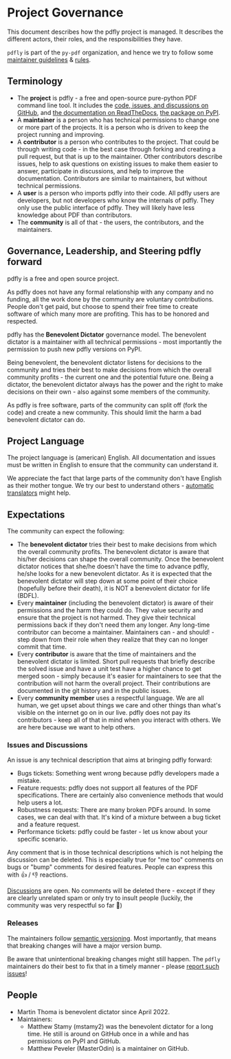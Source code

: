 # Project Governance

This document describes how the pdfly project is managed. It describes the
different actors, their roles, and the responsibilities they have.

`pdfly` is part of the `py-pdf` organization,
and hence we try to follow some [maintainer guidelines](https://py-pdf.github.io/pages/maintainer-guidelines.html) & [rules](https://py-pdf.github.io/pages/py-pdf-owners.html).

## Terminology

* The **project** is pdfly - a free and open-source pure-python PDF command line
tool.
  It includes the [code, issues, and discussions on GitHub](https://github.com/py-pdf/pdfly),
  and [the documentation on ReadTheDocs](https://pdfly.readthedocs.io/en/latest/),
  [the package on PyPI](https://pypi.org/project/pdfly/).
* A **maintainer** is a person who has technical permissions to change one or
  more part of the projects. It is a person who is driven to keep the project running
  and improving.
* A **contributor** is a person who contributes to the project. That could be
  through writing code - in the best case through forking and creating a pull
  request, but that is up to the maintainer. Other contributors describe issues,
  help to ask questions on existing issues to make them easier to answer,
  participate in discussions, and help to improve the documentation. Contributors
  are similar to maintainers, but without technical permissions.
* A **user** is a person who imports pdfly into their code. All pdfly users
  are developers, but not developers who know the internals of pdfly. They only
  use the public interface of pdfly. They will likely have less knowledge about
  PDF than contributors.
* The **community** is all of that - the users, the contributors, and the maintainers.


## Governance, Leadership, and Steering pdfly forward

pdfly is a free and open source project.

As pdfly does not have any formal relationship with any company and no funding,
all the work done by the community are voluntary contributions. People don't
get paid, but choose to spend their free time to create software of which
many more are profiting. This has to be honored and respected.

pdfly has the **Benevolent Dictator**
governance model. The benevolent dictator is a maintainer with all technical permissions -
most importantly the permission to push new pdfly versions on PyPI.

Being benevolent, the benevolent dictator listens for decisions to the community and tries
their best to make decisions from which the overall community profits - the
current one and the potential future one. Being a dictator, the benevolent dictator always has
the power and the right to make decisions on their own - also against some
members of the community.

As pdfly is free software, parts of the community can split off (fork the code)
and create a new community. This should limit the harm a bad benevolent dictator can do.


## Project Language

The project language is (american) English. All documentation and issues must
be written in English to ensure that the community can understand it.

We appreciate the fact that large parts of the community don't have English
as their mother tongue. We try our best to understand others -
[automatic translators](https://translate.google.com/) might help.


## Expectations

The community can expect the following:

* The **benevolent dictator** tries their best to make decisions from which the overall
  community profits. The benevolent dictator is aware that his/her decisions can shape the
  overall community. Once the benevolent dictator notices that she/he doesn't have the time
  to advance pdfly, he/she looks for a new benevolent dictator. As it is expected
  that the benevolent dictator will step down at some point of their choice
  (hopefully before their death), it is NOT a benevolent dictator for life
  (BDFL).
* Every **maintainer** (including the benevolent dictator) is aware of their permissions and
  the harm they could do. They value security and ensure that the project is
  not harmed. They give their technical permissions back if they don't need them
  any longer. Any long-time contributor can become a maintainer. Maintainers
  can - and should! - step down from their role when they realize that they
  can no longer commit that time.
* Every **contributor** is aware that the time of maintainers and the benevolent dictator is
  limited. Short pull requests that briefly describe the solved issue and have
  a unit test have a higher chance to get merged soon - simply because it's
  easier for maintainers to see that the contribution will not harm the overall
  project. Their contributions are documented in the git history and in the
  public issues.
* Every **community member** uses a respectful language. We are all human, we
  get upset about things we care and other things than what's visible on the
  internet go on in our live. pdfly does not pay its contributors - keep all
  of that in mind when you interact with others. We are here because we want to
  help others.


### Issues and Discussions

An issue is any technical description that aims at bringing pdfly forward:

* Bugs tickets: Something went wrong because pdfly developers made a mistake.
* Feature requests: pdfly does not support all features of the PDF specifications.
  There are certainly also convenience methods that would help users a lot.
* Robustness requests: There are many broken PDFs around. In some cases, we can
  deal with that. It's kind of a mixture between a bug ticket and a feature
  request.
* Performance tickets: pdfly could be faster - let us know about your specific
  scenario.

Any comment that is in those technical descriptions which is not helping the
discussion can be deleted. This is especially true for "me too" comments on bugs
or "bump" comments for desired features. People can express this with 👍 / 👎
reactions.

[Discussions](https://github.com/py-pdf/pdfly/discussions) are open. No comments
will be deleted there - except if they are clearly unrelated spam or only
try to insult people (luckily, the community was very respectful so far 🤞)


### Releases

The maintainers follow [semantic versioning](https://semver.org/). Most
importantly, that means that breaking changes will have a major version bump.

Be aware that unintentional breaking changes might still happen. The `pdfly`
maintainers do their best to fix that in a timely manner - please
[report such issues](https://github.com/py-pdf/pdfly/issues)!


## People

* Martin Thoma is benevolent dictator since April 2022.
* Maintainers:
    * Matthew Stamy (mstamy2) was the benevolent dictator for a long time.
      He still is around on GitHub once in a while and has permissions on PyPI and GitHub.
    * Matthew Peveler (MasterOdin) is a maintainer on GitHub.
